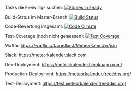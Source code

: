 Tasks die Freiwillige suchen: [![Stories in Ready](https://badge.waffle.io/boredland/MeteorKalender.png?label=ready&title=Ready)](https://waffle.io/boredland/MeteorKalender)

Build-Status im Master-Branch: [![Build Status](https://travis-ci.org/boredland/MeteorKalender.svg?branch=master)](https://travis-ci.org/boredland/MeteorKalender)

Code-Bewertung insgesamt: [![Code Climate](https://codeclimate.com/github/boredland/MeteorKalender/badges/gpa.svg)](https://codeclimate.com/github/boredland/MeteorKalender)

Test-Coverage (noch nicht gemessen): [![Test Coverage](https://codeclimate.com/github/boredland/MeteorKalender/badges/coverage.svg)](https://codeclimate.com/github/boredland/MeteorKalender/coverage)

Waffle: https://waffle.io/boredland/MeteorKalender/join

Slack: https://meteorkalender.slack.com

Dev-Deployment: https://meteorkalender.herokuapp.com/

Production-Deployment: https://meteorkalender.freeddns.org/

Test-Deployment: https://test.meteorkalender.freeddns.org/
